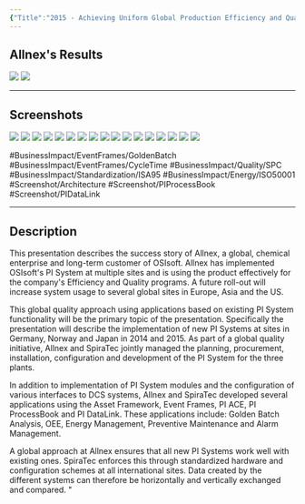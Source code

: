 ```yaml
---
{"Title":"2015 - Achieving Uniform Global Production Efficiency and Quality with OSIsoft’s PI System","Year":2015,"Industry":"Pharmaceuticals & Life Sciences","URL":"https://resources.osisoft.com/presentations/achieving-uniform-global-production-efficiency-and-quality-with-osisoft-s-pi-system/","PDF":"https://cdn.osisoft.com/corp/en/media/presentations/2015/EMEA2015/PDF/UC15EU02PH08_Allnex_DeWildeFlorianSpribille_AchievingUniformGlobalProductionEfficiencyandQualitywithOSIsoftsPISystem.pdf","Company":"Allnex","Keywords":["Golden Batch","SPC","ISO50001"],"dg-publish":true,"permalink":"/aveva/customer-stories/2015/2015-allnex-achieving-uniform-global-production-efficiency-and-quality-with-os-isoft-s-pi-system/","dgPassFrontmatter":true}
---
```



## Allnex's Results
![](https://i.imgur.com/ZzxdDfd.png)
![](https://i.imgur.com/CIwhgbi.png)

---
## Screenshots
![](https://i.imgur.com/ob486ok.png)
![](https://i.imgur.com/qnVgdtP.png)
![](https://i.imgur.com/D7X3Kxb.png)
![](https://i.imgur.com/6DPS0xW.png)
![](https://i.imgur.com/QXP88kQ.png)
![](https://i.imgur.com/M5sdLbz.png)
![](https://i.imgur.com/ntg9qa5.png)
![](https://i.imgur.com/V1q46Tn.png)
![](https://i.imgur.com/wobYyZC.png)
![](https://i.imgur.com/4q3NWXi.png)
![](https://i.imgur.com/dmgq7UT.png)
![](https://i.imgur.com/zECAj7P.png)
![](https://i.imgur.com/IfMcRdy.png)
![](https://i.imgur.com/u3hmjMl.png)
![](https://i.imgur.com/BfpvnqC.png)
![](https://i.imgur.com/0bg9B1d.png)
![](https://i.imgur.com/a7eJBXG.png)


#BusinessImpact/EventFrames/GoldenBatch #BusinessImpact/EventFrames/CycleTime #BusinessImpact/Quality/SPC   #BusinessImpact/Standardization/ISA95 #BusinessImpact/Energy/ISO50001  #Screenshot/Architecture  #Screenshot/PIProcessBook #Screenshot/PIDataLink

---
## Description
This presentation describes the success story of Allnex, a global, chemical enterprise and long-term customer of OSIsoft. Allnex has implemented OSIsoft's PI System at multiple sites and is using the product effectively for the company's Efficiency and Quality programs. A future roll-out will increase system usage to several global sites in Europe, Asia and the US.

This global quality approach using applications based on existing PI System functionality will be the primary topic of the presentation. Specifically the presentation will describe the implementation of new PI Systems at sites in Germany, Norway and Japan in 2014 and 2015. As part of a global quality initiative, Allnex and SpiraTec jointly managed the planning, procurement, installation, configuration and development of the PI System for the three plants.

In addition to implementation of PI System modules and the configuration of various interfaces to DCS systems, Allnex and SpiraTec developed several applications using the Asset Framework, Event Frames, PI ACE, PI ProcessBook and PI DataLink. These applications include: Golden Batch Analysis, OEE, Energy Management, Preventive Maintenance and Alarm Management.

A global approach at Allnex ensures that all new PI Systems work well with existing ones. SpiraTec enforces this through standardized hardware and configuration schemes at all international sites. Data created by the different systems can therefore be horizontally and vertically exchanged and compared. "